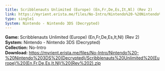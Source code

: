 ```yaml
---
title: Scribblenauts Unlimited (Europe) (En,Fr,De,Es,It,Nl) (Rev 2)
link: https://myrient.erista.me/files/No-Intro/Nintendo%20-%20Nintendo%203DS%20(Decrypted)/Scribblenauts%20Unlimited%20(Europe)%20(En,Fr,De,Es,It,Nl)%20(Rev%202).zip
type: single1
System: Nintendo - Nintendo 3DS (Decrypted)
---
```

<b>Game:</b> Scribblenauts Unlimited (Europe) (En,Fr,De,Es,It,Nl) (Rev 2)<br>
<b>System:</b> Nintendo - Nintendo 3DS (Decrypted)<br>
<b>Collection:</b> No-Intro<br>
<b>Download:</b> https://myrient.erista.me/files/No-Intro/Nintendo%20-%20Nintendo%203DS%20(Decrypted)/Scribblenauts%20Unlimited%20(Europe)%20(En,Fr,De,Es,It,Nl)%20(Rev%202).zip